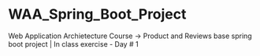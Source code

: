# WAA_Spring_Boot_Project
Web Application Archietecture Course -> Product and Reviews base spring boot project | In class exercise - Day # 1
